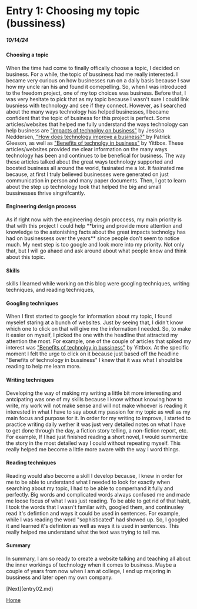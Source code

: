 # Entry 1: Choosing my topic (bussiness) 
##### 10/14/24

#### Choosing a topic

<p> When the time had come to finally offically choose a topic, I decided on business. For a while, the topic of bussiness had me really interested. I became very curious on how businesses run on a daily basis because I saw how my uncle ran his and found it comepelling. So, when I was introduced to the freedom project, one of my top choices was business. Before that, I was very hesitate to pick that as my topic because I wasn't sure I could link busniess with technology and see if they connect. However, as I searched about the many ways technology has helped businesses, I became confident that the topic of business for this project is perfect. Some articles/websites that helped me fully understand the ways technology can help business are <a href="https://www.herzing.edu/blog/impact-technology-business"> "impacts of technolgy on business"</a> by Jessica Neddersen,<a href="https://smallbusiness.chron.com/technology-improve-business-2188.html"> "How does technology improve a business?" </a> by Patrick Gleeson, as well as <a href="https://www.yittbox.com/blog-detail/8-benefits-of-technology-in-business"> "Benefits of technolgy in business"</a> by Yittbox. These articles/websites provided me clear information on the many ways technology has been and continues to be benefical for business. The way these articles talked about the great ways technology supported and boosted business all around the world, fasinated me a lot. It fasinated me because, at first I truly believed businesses were generated on just communication in person and many paper documents. Then, I got to learn about the step up technology took that helped the big and small bussinesses thrive singnifcantly. </p> 

#### Engineering design process 

<p> As if right now with the engineering desgin proccess, my main priority is that with this project I could help **bring and provide more attention and knowledge to the astonishing facts about the great impacts technolgy has had on businessess over the years** since people don't seem to notice much. My next step is too google and look more into my priority. Not only that, but I will go ahaed and ask around about what people know and think about this topic. </p>

#### Skills

<p> skills I learned while working on this blog were googling techniques, writing techniques, and reading techniques, </p>

#### Googling techniques

<p> When I first started to google for information about my topic, I found myselef staring at a bunch of websites. Just by seeing that, I didn't know which one to click on that will give me the information I needed. So, to make it easier on myself, I picked the one with the headline that attracted my attention the most. For example, one of the couple of articles that spiked my interest was <a href="https://www.yittbox.com/blog-detail/8-benefits-of-technology-in-business"> "Benefits of technolgy in bussiness"</a> by Yittbox. At the specific moment I felt the urge to click on it because just based off the headline "Benefits of technology in bussiness" I knew that it was what I should be reading to help me learn more.  </p>

#### Writing techniques

<p> Developing the way of making my writing a little bit more interesting and antcipating was one of my skills because I know without knowing how to write, my work will not make sense and will not make whoever is reading it interested in what I have to say about my passion for my topic as well as my main focus and purpose for it. In order for my writing to improve, I started to practice writing daily wether it was just very detailed notes on what I have to get done through the day, a fiction story telling, a non-fiction report, etc. For example, If I had just finished reading a short novel, I would summerize the story in the most detailed way I could without repeating myself. This really helped me become a little more aware with the way I word things.  </p>

#### Reading techniques

<p> Reading would also become a skill I develop because, I knew in order for me to be able to understand what I needed to look for exactly when searching about my topic, I had to be able to comperhand it fully and perfectly. Big words and complicated words always confused me and made me loose focus of what I was just reading. To be able to get rid of that habit, I took the words that I wasn't familar with, googled them, and continusley read it's defintion and ways it could be used in sentences. For example, while I was reading the word "sophisticated" had showed up. So, I googled it and learned it's defintion as well as ways it is used in sentences. This really helped me understand what the text was trying to tell me.  </p>

#### Summary

<p> In summary, I am so ready to create a website talking and teaching all about the inner workings of technology when it comes to business. Maybe a couple of years from now when I am at college, I end up majoring in bussiness and later open my own company. </p>
[Next](entry02.md)

[Home](../README.md)
